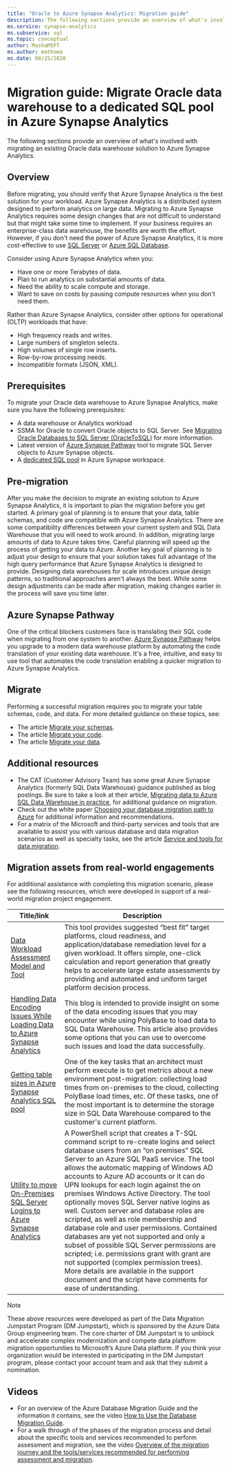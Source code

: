 ```yaml
---
title: "Oracle to Azure Synapse Analytics: Migration guide" 
description: The following sections provide an overview of what's involved with migrating an existing Oracle database solution to Azure Synapse Analytics.
ms.service: synapse-analytics
ms.subservice: sql
ms.topic: conceptual
author: MashaMSFT
ms.author: mathoma
ms.date: 08/25/2020
---
```


# Migration guide: Migrate Oracle data warehouse to a dedicated SQL pool in Azure Synapse Analytics
The following sections provide an overview of what's involved with migrating an existing Oracle data warehouse solution to Azure Synapse Analytics.

## Overview
Before migrating, you should verify that Azure Synapse Analytics is the best solution for your workload. Azure Synapse Analytics is a distributed system designed to perform analytics on large data. Migrating to Azure Synapse Analytics requires some design changes that are not difficult to understand but that might take some time to implement. If your business requires an enterprise-class data warehouse, the benefits are worth the effort. However, if you don't need the power of Azure Synapse Analytics, it is more cost-effective to use [SQL Server](https://docs.microsoft.com/sql/sql-server/) or [Azure SQL Database](https://docs.microsoft.com/azure/azure-sql/).

Consider using Azure Synapse Analytics when you:
- Have one or more Terabytes of data.
- Plan to run analytics on substantial amounts of data.
- Need the ability to scale compute and storage.
- Want to save on costs by pausing compute resources when you don't need them.

Rather than Azure Synapse Analytics, consider other options for operational (OLTP) workloads that have:
- High frequency reads and writes.
- Large numbers of singleton selects.
- High volumes of single row inserts.
- Row-by-row processing needs.
- Incompatible formats (JSON, XML).

## Prerequisites
To migrate your Oracle data warehouse to Azure Synapse Analytics, make sure you have the following prerequisites: 

- A data warehouse or Analytics workload 
- SSMA for Oracle to convert Oracle objects to SQL Server. See [Migrating Oracle Databases to SQL Server (OracleToSQL)](https://docs.microsoft.com/sql/ssma/oracle/migrating-oracle-databases-to-sql-server-oracletosql) for more information. 
- Latest version of [Azure Synapse Pathway](https://www.microsoft.com/en-us/download/details.aspx?id=102787) tool to migrate SQL Server objects to Azure Synapse objects.
- A [dedicated SQL pool](../get-started-create-workspace.md) in Azure Synapse workspace.  


## Pre-migration
After you make the decision to migrate an existing solution to Azure Synapse Analytics, it is important to plan the migration before you get started. A primary goal of planning is to ensure that your data, table schemas, and code are compatible with Azure Synapse Analytics. There are some compatibility differences between your current system and SQL Data Warehouse that you will need to work around. In addition, migrating large amounts of data to Azure takes time. Careful planning will speed up the process of getting your data to Azure. Another key goal of planning is to adjust your design to ensure that your solution takes full advantage of the high query performance that Azure Synapse Analytics is designed to provide. Designing data warehouses for scale introduces unique design patterns, so traditional approaches aren't always the best. While some design adjustments can be made after migration, making changes earlier in the process will save you time later.

## Azure Synapse Pathway
One of the critical blockers customers face is translating their SQL code when migrating from one system to another. [Azure Synapse Pathway](https://docs.microsoft.com/sql/tools/synapse-pathway/azure-synapse-pathway-overview) helps you upgrade to a modern data warehouse platform by automating the code translation of your existing data warehouse. It's a free, intuitive, and easy to use tool that automates the code translation enabling a quicker migration to Azure Synapse Analytics.

## Migrate
Performing a successful migration requires you to migrate your table schemas, code, and data. For more detailed guidance on these topics, see:
- The article [Migrate your schemas](https://docs.microsoft.com/azure/synapse-analytics/sql-data-warehouse/sql-data-warehouse-overview-develop).
- The article [Migrate your code](https://docs.microsoft.com/azure/synapse-analytics/sql-data-warehouse/sql-data-warehouse-overview-develop).
- The article [Migrate your data](https://docs.microsoft.com/azure/synapse-analytics/sql-data-warehouse/sql-data-warehouse-overview-develop).

## Additional resources 
- The CAT (Customer Advisory Team) has some great Azure Synapse Analytics (formerly SQL Data Warehouse) guidance published as blog postings. Be sure to take a look at their article, [Migrating data to Azure SQL Data Warehouse in practice](https://docs.microsoft.com/archive/blogs/sqlcat/migrating-data-to-azure-sql-data-warehouse-in-practice), for additional guidance on migration.
- Check out the white paper [Choosing your database migration path to Azure](https://azure.microsoft.com/mediahandler/files/resourcefiles/choosing-your-database-migration-path-to-azure/Choosing_your_database_migration_path_to_Azure.pdf) for additional information and recommendations.
- For a matrix of the Microsoft and third-party services and tools that are available to assist you with various database and data migration scenarios as well as specialty tasks, see the article [Service and tools for data migration](https://docs.microsoft.com/azure/dms/dms-tools-matrix).

## Migration assets from real-world engagements
For additional assistance with completing this migration scenario, please see the following resources, which were developed in support of a real-world migration project engagement.

| Title/link                              | Description                                                                                                                       |
| --------------------------------------- | --------------------------------------------------------------------------------------------------------------------------------- |
| [Data Workload Assessment Model and Tool](https://github.com/Microsoft/DataMigrationTeam/tree/master/Data%20Workload%20Assessment%20Model%20and%20Tool) | This tool provides suggested “best fit” target platforms, cloud readiness, and application/database remediation level for a given workload. It offers simple, one-click calculation and report generation that greatly helps to accelerate large estate assessments by providing and automated and uniform target platform decision process. |
| [Handling Data Encoding Issues While Loading Data to Azure Synapse Analytics](https://azure.microsoft.com/en-us/blog/handling-data-encoding-issues-while-loading-data-to-sql-data-warehouse/) | This blog is intended to provide insight on some of the data encoding issues that you may encounter while using PolyBase to load data to SQL Data Warehouse. This article also provides some options that you can use to overcome such issues and load the data successfully. |
| [Getting table sizes in Azure Synapse Analytics SQL pool](https://github.com/Microsoft/DataMigrationTeam/blob/master/Whitepapers/Getting%20table%20sizes%20in%20SQL%20DW.pdf) | One of the key tasks that an architect must perform execute is to get metrics about a new environment post-migration: collecting load times from on-premises to the cloud, collecting PolyBase load times, etc. Of these tasks, one of the most important is to determine the storage size in SQL Data Warehouse compared to the customer's current platform. |
| [Utility to move On-Premises SQL Server Logins to Azure Synapse Analytics](https://github.com/Microsoft/DataMigrationTeam/tree/master/IP%20and%20Scripts/MoveLogins) | A PowerShell script that creates a T-SQL command script to re-create logins and select database users from an “on premises” SQL Server to an Azure SQL PaaS service. The tool allows the automatic mapping of Windows AD accounts to Azure AD accounts or it can do UPN lookups for each login against the on premises Windows Active Directory. The tool optionally moves SQL Server native logins as well. Custom server and database roles are scripted, as well as role membership and database role and user permissions. Contained databases are yet not supported and only a subset of possible SQL Server permissions are scripted; i.e. permissions grant with grant are not supported (complex permission trees). More details are available in the support document and the script have comments for ease of understanding. |

> [!NOTE]
> These above resources were developed as part of the Data Migration Jumpstart Program (DM Jumpstart), which is sponsored by the Azure Data Group engineering team. The core charter of DM Jumpstart is to unblock and accelerate complex modernization and compete data platform migration opportunities to Microsoft’s Azure Data platform. If you think your organization would be interested in participating in the DM Jumpstart program, please contact your account team and ask that they submit a nomination.

## Videos
- For an overview of the Azure Database Migration Guide and the information it contains, see the video [How to Use the Database Migration Guide](https://azure.microsoft.com/resources/videos/how-to-use-the-azure-database-migration-guide/).
- For a walk through of the phases of the migration process and detail about the specific tools and services recommended to perform assessment and migration, see the video [Overview of the migration journey and the tools/services recommended for performing assessment and migration](https://azure.microsoft.com/resources/videos/overview-of-migration-and-recommended-tools-services/).